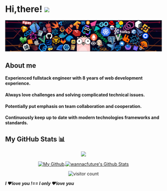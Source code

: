 # Hi,there! <img src='https://em-content.zobj.net/source/microsoft-teams/337/waving-hand_1f44b.png' width="40px"/>

![](https://github.com/wannacfuture/wannacfuture/blob/main/header.png?raw=true)

## About me

#### Experienced fullstack engineer with 8 years of web development experience.
#### Always love challenges and solving complicated technical issues.
#### Potentially put emphasis on team collaboration and cooperation.
#### Continuously keep up to date with modern technologies frameworks and standards.

## My GitHub Stats 📊
<p align="center">
	<a href="https://github.com/wannacfuture">
		<img align="center" src="https://github-profile-trophy.vercel.app/?username=wannacfuture" />
	</a>
</p>
<p align="center">
	<a href="https://github.com/wannacfuture">
		<img align="center" src="https://github-readme-stats.vercel.app/api/top-langs/?username=mastercodercat&theme=dracula&langs_count=8&layout=compact&card_width=260&hide=html,scss,makefile,ruby,css,less" alt="My Github" />
	</a>
	<a href="https://github.com/wannacfuture">
		<img align="center" src="https://github-readme-stats.vercel.app/api?username=wannacfuture&show_icons=true&count_private=true&include_all_commits=true&line_height=21&theme=dracula" alt="wannacfuture's Github Stats" />
	</a>
</p>

<p align="center">
	<img src="https://visitor-badge.glitch.me/badge?page_id=wannacfuture.wannacfuture" alt="visitor count"/>
</p>

**_I ❤️love you !== I only ❤️love you_**


